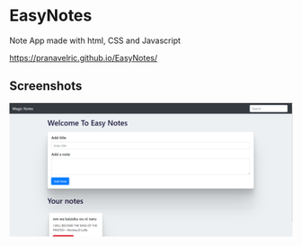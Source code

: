 # EasyNotes
Note App made with html, CSS and Javascript


https://pranavelric.github.io/EasyNotes/

## Screenshots

<img src="screenshots/screenshot.png"/>
